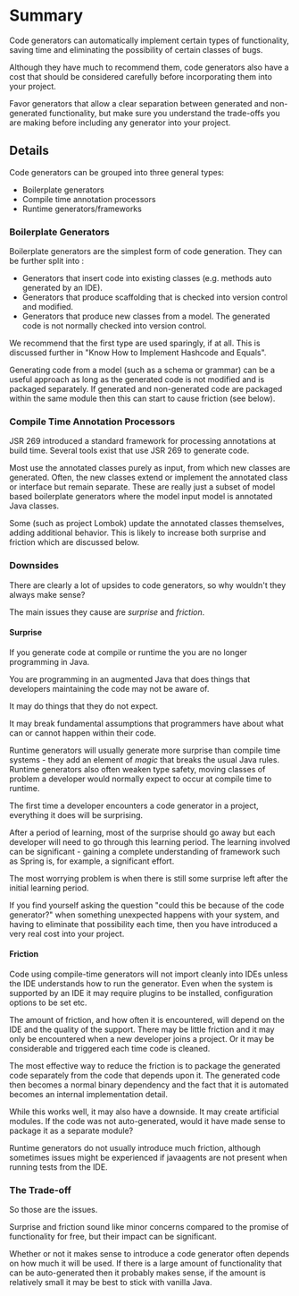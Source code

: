 # Summary

Code generators can automatically implement certain types of functionality, saving time and eliminating the possibility of certain classes of bugs.

Although they have much to recommend them, code generators also have a cost that should be considered carefully before incorporating them into your project.

Favor generators that allow a clear separation between generated and non-generated functionality, but make sure you understand the trade-offs you are making before including any generator into your project.

## Details

Code generators can be grouped into three general types:

* Boilerplate generators
* Compile time annotation processors
* Runtime generators/frameworks

### Boilerplate Generators

Boilerplate generators are the simplest form of code generation. They can be further split into :

* Generators that insert code into existing classes (e.g. methods auto generated by an IDE).
* Generators that produce scaffolding that is checked into version control and modified.
* Generators that produce new classes from a model. The generated code is not normally checked into version control.

We recommend that the first type are used sparingly, if at all. This is discussed further in "Know How to Implement Hashcode and Equals".

Generating code from a model (such as a schema or grammar) can be a useful approach as long as the generated code is not modified and is packaged separately. If generated and non-generated code are packaged within the same module then this can start to cause friction (see below).

<!-- nopb -->
### Compile Time Annotation Processors

JSR 269 introduced a standard framework for processing annotations at build time. Several tools exist that use JSR 269 to generate code.

Most use the annotated classes purely as input, from which new classes are generated. Often, the new classes extend or implement the annotated class or interface but remain separate. These are really just a subset of model based boilerplate generators where the model input model is annotated Java classes.

Some (such as project Lombok) update the annotated classes themselves, adding additional behavior. This is likely to increase both surprise and friction which are discussed below.
<!-- endnopb -->

### Downsides

There are clearly a lot of upsides to code generators, so why wouldn't they always make sense?

The main issues they cause are *surprise* and *friction*.

#### Surprise

If you generate code at compile or runtime the you are no longer programming in Java.

You are programming in an augmented Java that does things that developers maintaining the code may not be aware of.

It may do things that they do not expect.

It may break fundamental assumptions that programmers have about what can or cannot happen within their code.

Runtime generators will usually generate more surprise than compile time systems - they add an element of *magic* that breaks the usual Java rules. Runtime generators also often weaken type safety, moving classes of problem a developer would normally expect to occur at compile time to runtime.

The first time a developer encounters a code generator in a project, everything it does will be surprising.

After a period of learning, most of the surprise should go away but each developer will need to go through this learning period. The learning involved can be significant - gaining a complete understanding of framework such as Spring is, for example, a significant effort.

The most worrying problem is when there is still some surprise left after the initial learning period.

If you find yourself asking the question "could this be because of the code generator?" when something unexpected happens with your system, and having to eliminate that possibility each time, then you have introduced a very real cost into your project.

#### Friction

Code using compile-time generators will not import cleanly into IDEs unless the IDE understands how to run the generator. Even when the system is supported by an IDE it may require plugins to be installed, configuration options to be set etc.

The amount of friction, and how often it is encountered, will depend on the IDE and the quality of the support. There may be little friction and it may only be encountered when a new developer joins a project. Or it may be considerable and triggered each time code is cleaned.

The most effective way to reduce the friction is to package the generated code separately from the code that depends upon it. The generated code then becomes a normal binary dependency and the fact that it is automated becomes an internal implementation detail.

While this works well, it may also have a downside. It may create artificial modules. If the code was not auto-generated, would it have made sense to package it as a separate module?

Runtime generators do not usually introduce much friction, although sometimes issues might be experienced if javaagents are not present when running tests from the IDE.

### The Trade-off

So those are the issues.

Surprise and friction sound like minor concerns compared to the promise of functionality for free, but their impact can be significant.

Whether or not it makes sense to introduce a code generator often depends on how much it will be used. If there is a large amount of functionality that can be auto-generated then it probably makes sense, if the amount is relatively small it may be best to stick with vanilla Java.


